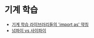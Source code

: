 # 기계 학습

- [기계 학습 라이브러리들의 'import as' 약칭](/machine-learning-libraries-import-as-abbreviations)
- [넘파이 vs 사이파이](/numpy-vs-scipy)
